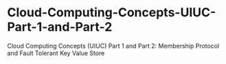 # Cloud-Computing-Concepts-UIUC-Part-1-and-Part-2
Cloud Computing Concepts (UIUC) Part 1 and Part 2: 
Membership Protocol and Fault Tolerant Key Value Store 
